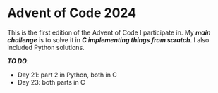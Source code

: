 # Advent of Code 2024
This is the first edition of the Advent of Code I participate in. My ***main challenge*** is to solve it in ***C implementing things from scratch***. I also included Python solutions.

***TO DO***:
- Day 21: part 2 in Python, both in C
- Day 23: both parts in C
